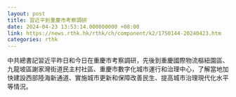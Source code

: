 ```yaml
---
layout: post
title: 習近平到重慶市考察調研
date: 2024-04-23 13:53:14.000000000 +08:00
link: https://news.rthk.hk/rthk/ch/component/k2/1750144-20240423.htm
categories: rthk
---
```


中共總書記習近平昨日和今日在重慶市考察調研，先後到重慶國際物流樞紐園區、九龍坡區謝家灣街道民主村社區、重慶市數字化城市運行和治理中心，了解當地加快建設西部陸海新通道、實施城市更新和保障改善民生、提高城市治理現代化水平等情況。
